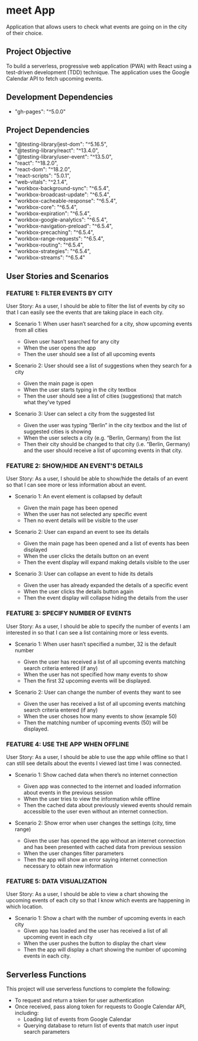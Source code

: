# meet App

Application that allows users to check what events are going on in the city of their choice.

## Project Objective

To build a serverless, progressive web application (PWA) with React using a
test-driven development (TDD) technique. The application uses the Google
Calendar API to fetch upcoming events.

## Development Dependencies

- "gh-pages": "^5.0.0"

## Project Dependencies

- "@testing-library/jest-dom": "^5.16.5",
- "@testing-library/react": "^13.4.0",
- "@testing-library/user-event": "^13.5.0",
- "react": "^18.2.0",
- "react-dom": "^18.2.0",
- "react-scripts": "5.0.1",
- "web-vitals": "^2.1.4",
- "workbox-background-sync": "^6.5.4",
- "workbox-broadcast-update": "^6.5.4",
- "workbox-cacheable-response": "^6.5.4",
- "workbox-core": "^6.5.4",
- "workbox-expiration": "^6.5.4",
- "workbox-google-analytics": "^6.5.4",
- "workbox-navigation-preload": "^6.5.4",
- "workbox-precaching": "^6.5.4",
- "workbox-range-requests": "^6.5.4",
- "workbox-routing": "^6.5.4",
- "workbox-strategies": "^6.5.4",
- "workbox-streams": "^6.5.4"

## User Stories and Scenarios

### FEATURE 1: FILTER EVENTS BY CITY

User Story: As a user, I should be able to filter the list of events by city so that I can easily see the events that are taking place in each city.

- Scenario 1: When user hasn’t searched for a city, show upcoming events from all cities

  - Given user hasn’t searched for any city
  - When the user opens the app
  - Then the user should see a list of all upcoming events

- Scenario 2: User should see a list of suggestions when they search for a city

  - Given the main page is open
  - When the user starts typing in the city textbox
  - Then the user should see a list of cities (suggestions) that match what they’ve typed

- Scenario 3: User can select a city from the suggested list
  - Given the user was typing “Berlin” in the city textbox and the list of suggested cities is showing
  - When the user selects a city (e.g. “Berlin, Germany) from the list
  - Then their city should be changed to that city (i.e. “Berlin, Germany) and the user should receive a list of upcoming events in that city.

### FEATURE 2: SHOW/HIDE AN EVENT'S DETAILS

User Story: As a user, I should be able to show/hide the details of an event so that I can see more or less information about an event.

- Scenario 1: An event element is collapsed by default
  - Given the main page has been opened
  - When the user has not selected any specific event
  - Then no event details will be visible to the user
- Scenario 2: User can expand an event to see its details

  - Given the main page has been opened and a list of events has been displayed
  - When the user clicks the details button on an event
  - Then the event display will expand making details visible to the user

- Scenario 3: User can collapse an event to hide its details
  - Given the user has already expanded the details of a specific event
  - When the user clicks the details button again
  - Then the event display will collapse hiding the details from the user

### FEATURE 3: SPECIFY NUMBER OF EVENTS

User Story: As a user, I should be able to specify the number of events I am interested in so that I can see a list containing more or less events.

- Scenario 1: When user hasn’t specified a number, 32 is the default number

  - Given the user has received a list of all upcoming events matching search criteria entered (if any)
  - When the user has not specified how many events to show
  - Then the first 32 upcoming events will be displayed.

- Scenario 2: User can change the number of events they want to see
  - Given the user has received a list of all upcoming events matching search criteria entered (if any)
  - When the user choses how many events to show (example 50)
  - Then the matching number of upcoming events (50) will be displayed.

### FEATURE 4: USE THE APP WHEN OFFLINE

User Story: As a user, I should be able to use the app while offline so that I can still see details about the events I viewed last time I was connected.

- Scenario 1: Show cached data when there’s no internet connection

  - Given app was connected to the internet and loaded information about events in the previous session
  - When the user tries to view the information while offline
  - Then the cached data about previously viewed events should remain accessible to the user even without an internet connection.

- Scenario 2: Show error when user changes the settings (city, time range)
  - Given the user has opened the app without an internet connection and has been presented with cached data from previous session
  - When the user changes filter parameters
  - Then the app will show an error saying internet connection necessary to obtain new information

### FEATURE 5: DATA VISUALIZATION

User Story: As a user, I should be able to view a chart showing the upcoming events of each city so that I know which events are happening in which location.

- Scenario 1: Show a chart with the number of upcoming events in each city
  - Given app has loaded and the user has received a list of all upcoming event in each city
  - When the user pushes the button to display the chart view
  - Then the app will display a chart showing the number of upcoming events in each city.

## Serverless Functions

This project will use serverless functions to complete the following:

- To request and return a token for user authentication
- Once received, pass along token for requests to Google Calendar API, including:
  - Loading list of events from Google Calendar
  - Querying database to return list of events that match user input search parameters
